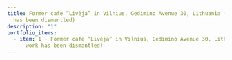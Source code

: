 ```yaml
---
title: Former cafe “Livėja” in Vilnius, Gedimino Avenue 30, Lithuania (the work
  has been dismantled)
description: "1"
portfolio_items:
  - item: 1 - Former cafe “Livėja” in Vilnius, Gedimino Avenue 30, Lithuania (the
      work has been dismantled)
---
```

